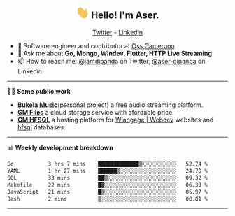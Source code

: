 <h2 align="center"> <img src="https://github.com/gabriel-TheCode/gabriel-TheCode/blob/master/gifs/Hi.gif" width="30px"> Hello! I'm Aser.</h2>
<p align="center">
  <a href="https://twitter.com/iamdipanda">Twitter</a> - 
  <a href="https://www.linkedin.com/in/aser-dipanda/">Linkedin</a>
</p>


- 🔭 Software engineer and contributor at [Oss Cameroon](https://github.com/osscameroon)
- 💬 Ask me about **Go, Mongo, Windev, Flutter, HTTP Live Streaming**
- 📫 How to reach me: [@iamdipanda](https://twitter.com/iamdipanda) on Twitter, [@aser-dipanda](https://www.linkedin.com/in/aser-dipanda/) on Linkedin

-------

👨‍💻 **Some public work**

- **[Bukela Music](https://music.bukela.co)**(personal project) a free audio streaming platform. 
- **[GM Files](https://gamesmania.io)** a cloud storage service with afordable price.
- **[GM HFSQL](https://gamesmania.io)** a hosting platform for [Wlangage | Webdev](https://pcsoft.fr/webdev/index.html) websites and [hfsql](https://pcsoft.fr/accueilpub/hfsql.htm) databases.
-------

📊 **Weekly development breakdown**

<!--START_SECTION:waka-->

```text
Go           3 hrs 7 mins    █████████████▒░░░░░░░░░░░   52.74 %
YAML         1 hr 27 mins    ██████▒░░░░░░░░░░░░░░░░░░   24.70 %
SQL          33 mins         ██▒░░░░░░░░░░░░░░░░░░░░░░   09.32 %
Makefile     22 mins         █▓░░░░░░░░░░░░░░░░░░░░░░░   06.30 %
JavaScript   21 mins         █▒░░░░░░░░░░░░░░░░░░░░░░░   05.97 %
Bash         2 mins          ▒░░░░░░░░░░░░░░░░░░░░░░░░   00.81 %
```

<!--END_SECTION:waka-->

-------
